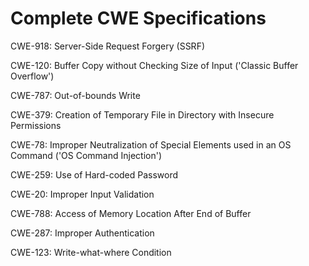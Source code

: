 

# Complete CWE Specifications

CWE-918: Server-Side Request Forgery (SSRF)

CWE-120: Buffer Copy without Checking Size of Input ('Classic Buffer Overflow')

CWE-787: Out-of-bounds Write

CWE-379: Creation of Temporary File in Directory with Insecure Permissions

CWE-78: Improper Neutralization of Special Elements used in an OS Command ('OS Command Injection')

CWE-259: Use of Hard-coded Password

CWE-20: Improper Input Validation

CWE-788: Access of Memory Location After End of Buffer

CWE-287: Improper Authentication

CWE-123: Write-what-where Condition